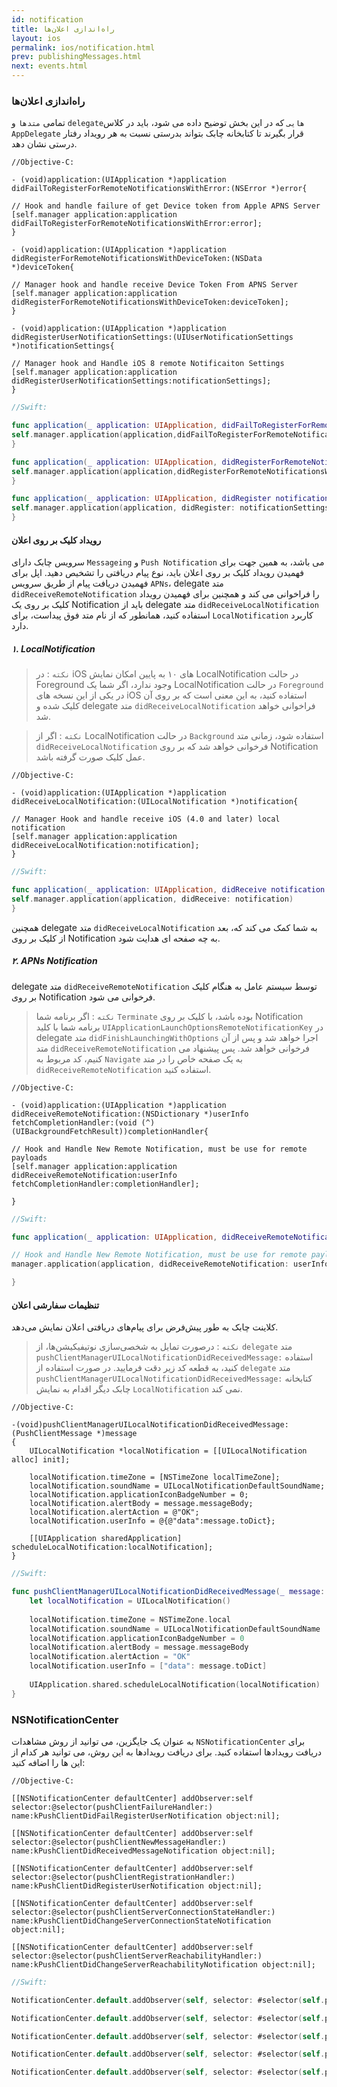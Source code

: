 ```yaml
---
id: notification
title: راه‌اندازی اعلان‌ها
layout: ios
permalink: ios/notification.html
prev: publishingMessages.html
next: events.html
---
```


### راه‌اندازی اعلان‌ها

تمامی `متدها` و `delegateهایی` که در این بخش توضیح داده می شود، باید در کلاس `AppDelegate` قرار بگیرند تا کتابخانه چابک بتواند بدرستی نسبت به هر رویداد رفتار درستی نشان دهد.

```objc
//Objective-C:

- (void)application:(UIApplication *)application didFailToRegisterForRemoteNotificationsWithError:(NSError *)error{

// Hook and handle failure of get Device token from Apple APNS Server
[self.manager application:application didFailToRegisterForRemoteNotificationsWithError:error];
}

- (void)application:(UIApplication *)application didRegisterForRemoteNotificationsWithDeviceToken:(NSData *)deviceToken{

// Manager hook and handle receive Device Token From APNS Server
[self.manager application:application didRegisterForRemoteNotificationsWithDeviceToken:deviceToken];
}

- (void)application:(UIApplication *)application didRegisterUserNotificationSettings:(UIUserNotificationSettings *)notificationSettings{

// Manager hook and Handle iOS 8 remote Notificaiton Settings
[self.manager application:application didRegisterUserNotificationSettings:notificationSettings];
}

```

```swift
//Swift:

func application(_ application: UIApplication, didFailToRegisterForRemoteNotificationsWithError error: Error) {
self.manager.application(application,didFailToRegisterForRemoteNotificationsWithError: error)
}

func application(_ application: UIApplication, didRegisterForRemoteNotificationsWithDeviceToken deviceToken: Data) {
self.manager.application(application,didRegisterForRemoteNotificationsWithDeviceToken: deviceToken)
}

func application(_ application: UIApplication, didRegister notificationSettings: UIUserNotificationSettings) {
self.manager.application(application, didRegister: notificationSettings)
}
```

#### رویداد کلیک بر روی اعلان
سرویس چابک دارای `Messageing` و `Push Notification`  می باشد،‌ به همین جهت برای فهمیدن رویداد کلیک بر روی اعلان باید، نوع پیام دریافتی را تشخیص دهید. اپل برای فهمیدن دریافت پیام از طریق سرویس `APNs`، delegate متد `didReceiveRemoteNotification` را فراخوانی می کند و همچنین برای فهمیدن رویداد کلیک بر روی یک Notification باید از delegate متد `didReceiveLocalNotification` استفاده کنید، همانطور که از نام متد فوق پیداست، برای `LocalNotification` کاربرد دارد.

##### ۱. LocalNotification

> `نکته` : در iOS های ۱۰ به پایین امکان نمایش LocalNotification در حالت
> Foreground وجود ندارد، اگر شما یک LocalNotification در حالت `Foreground`
> در یکی از این نسخه های iOS استفاده کنید، به این معنی است که بر روی آن
> کلیک شده و delegate متد `didReceiveLocalNotification` فراخوانی خواهد شد.

> `نکته` : اگر از LocalNotification در حالت `Background` استفاده شود، زمانی
> متد `didReceiveLocalNotification` فرخوانی خواهد شد که بر روی
> Notification عمل کلیک صورت گرفته باشد.

```objc
//Objective-C:

- (void)application:(UIApplication *)application didReceiveLocalNotification:(UILocalNotification *)notification{

// Manager Hook and handle receive iOS (4.0 and later) local notification
[self.manager application:application didReceiveLocalNotification:notification];
}
```

```swift
//Swift:

func application(_ application: UIApplication, didReceive notification: UILocalNotification) {
self.manager.application(application, didReceive: notification)
}
```

همچنین  delegate متد `didReceiveLocalNotification` به شما کمک می کند که، بعد از کلیک بر روی Notification به چه صفحه ای هدایت شود.

##### ۲. ‌APNs Notification

delegate متد `didReceiveRemoteNotification` توسط سیستم عامل به هنگام کلیک بر روی Notification فرخوانی می شود. 

> `نکته` : اگر برنامه شما `Terminate` بوده باشد، با کلیک بر روی
> Notification برنامه شما با کلید
> `UIApplicationLaunchOptionsRemoteNotificationKey` در delegate متد
> `didFinishLaunchingWithOptions` اجرا خواهد شد و پس از آن متد
> `didReceiveRemoteNotification` فرخوانی خواهد شد. پس پیشنهاد می کنیم،
> کد مربوط به `Navigate` به یک صفحه خاص را در متد
> `didReceiveRemoteNotification` استفاده کنید.

```objc
//Objective-C:

- (void)application:(UIApplication *)application didReceiveRemoteNotification:(NSDictionary *)userInfo fetchCompletionHandler:(void (^)(UIBackgroundFetchResult))completionHandler{

// Hook and Handle New Remote Notification, must be use for remote payloads
[self.manager application:application didReceiveRemoteNotification:userInfo fetchCompletionHandler:completionHandler];

}
```
```swift
//Swift:

func application(_ application: UIApplication, didReceiveRemoteNotification userInfo: [AnyHashable : Any], fetchCompletionHandler completionHandler: @escaping (UIBackgroundFetchResult) -> Void) {

// Hook and Handle New Remote Notification, must be use for remote payloads
manager.application(application, didReceiveRemoteNotification: userInfo, fetchCompletionHandler: completionHandler)

}
```

#### تنظیمات سفارشی اعلان

 کلاینت چابک به طور پیش‌فرض برای پیام‌های دریافتی اعلان نمایش می‌دهد.
> `نکته` : درصورت تمایل به شخصی‌سازی نوتیفیکیشن‌ها، از `delegate` متد
> `pushClientManagerUILocalNotificationDidReceivedMessage:` استفاده کنید، به قطعه کد زیر دقت فرمایید. در صورت استفاده از `delegate` متد `pushClientManagerUILocalNotificationDidReceivedMessage:` کتابخانه چابک دیگر اقدام به نمایش `LocalNotification` نمی کند.

``` objc
//Objective-C:

-(void)pushClientManagerUILocalNotificationDidReceivedMessage:(PushClientMessage *)message
{
    UILocalNotification *localNotification = [[UILocalNotification alloc] init];
    
    localNotification.timeZone = [NSTimeZone localTimeZone];
    localNotification.soundName = UILocalNotificationDefaultSoundName;
    localNotification.applicationIconBadgeNumber = 0;
    localNotification.alertBody = message.messageBody;
    localNotification.alertAction = @"OK";
    localNotification.userInfo = @{@"data":message.toDict};
    
    [[UIApplication sharedApplication] scheduleLocalNotification:localNotification];
}
```
```swift
//Swift:

func pushClientManagerUILocalNotificationDidReceivedMessage(_ message: PushClientMessage) {
    let localNotification = UILocalNotification()
        
    localNotification.timeZone = NSTimeZone.local
    localNotification.soundName = UILocalNotificationDefaultSoundName
    localNotification.applicationIconBadgeNumber = 0
    localNotification.alertBody = message.messageBody
    localNotification.alertAction = "OK"
    localNotification.userInfo = ["data": message.toDict]
        
    UIApplication.shared.scheduleLocalNotification(localNotification)
}
```

### NSNotificationCenter

به عنوان یک جایگزین، می توانید از روش مشاهدات `NSNotificationCenter` برای دریافت رویدادها استفاده کنید. برای دریافت رویدادها به این روش، می توانید هر کدام از این ها را اضافه کنید:

```objc
//Objective-C:

[[NSNotificationCenter defaultCenter] addObserver:self selector:@selector(pushClientFailureHandler:) name:kPushClientDidFailRegisterUserNotification object:nil];

[[NSNotificationCenter defaultCenter] addObserver:self selector:@selector(pushClientNewMessageHandler:) name:kPushClientDidReceivedMessageNotification object:nil];

[[NSNotificationCenter defaultCenter] addObserver:self selector:@selector(pushClientRegistrationHandler:) name:kPushClientDidRegisterUserNotification object:nil];

[[NSNotificationCenter defaultCenter] addObserver:self selector:@selector(pushClientServerConnectionStateHandler:) name:kPushClientDidChangeServerConnectionStateNotification object:nil];

[[NSNotificationCenter defaultCenter] addObserver:self selector:@selector(pushClientServerReachabilityHandler:) name:kPushClientDidChangeServerReachabilityNotification object:nil];
```
```swift
//Swift:

NotificationCenter.default.addObserver(self, selector: #selector(self.pushClientFailureHandler), name: kPushClientDidFailRegisterUserNotification, object: nil)

NotificationCenter.default.addObserver(self, selector: #selector(self.pushClientNewMessageHandler), name: kPushClientDidReceivedMessageNotification, object: nil)

NotificationCenter.default.addObserver(self, selector: #selector(self.pushClientRegistrationHandler), name: kPushClientDidRegisterUserNotification, object: nil)

NotificationCenter.default.addObserver(self, selector: #selector(self.pushClientServerConnectionStateHandler), name: kPushClientDidChangeServerConnectionStateNotification, object: nil)

NotificationCenter.default.addObserver(self, selector: #selector(self.pushClientServerReachabilityHandler), name: kPushClientDidChangeServerReachabilityNotification, object: nil)
```
